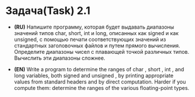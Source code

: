 # Задача(Task) 2.1 #
- **(RU)** Напишите программу, которая будет выдавать диапазоны значений типов char, short, int и long, описанных как signed и как unsigned, с помощью печати соответствующих значений из стандартных заголовочных файлов и путем прямого вычисления. Определите диапазоны чисел с плавающей точкой различных типов. Вычислить эти диапазоны сложнее.


- **(EN)** Write a program to determine the ranges of char , short , int , and long variables, both signed and unsigned , by printing appropriate values from standard headers and by direct computation. Harder if you compute them: determine the ranges of the various floating-point types.
